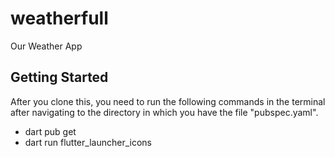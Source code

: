 # weatherfull

Our Weather App

## Getting Started

After you clone this, you need to run the following commands in the terminal after navigating to the directory in which you have the file "pubspec.yaml".

 - dart pub get
 - dart run flutter_launcher_icons
